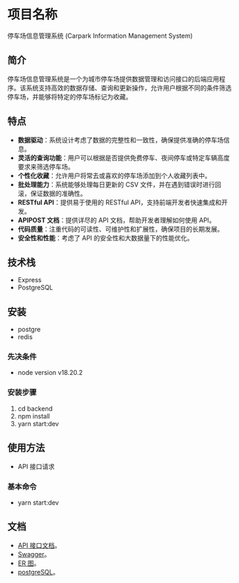 # 项目名称

停车场信息管理系统 (Carpark Information Management System)

## 简介

停车场信息管理系统是一个为城市停车场提供数据管理和访问接口的后端应用程序。该系统支持高效的数据存储、查询和更新操作，允许用户根据不同的条件筛选停车场，并能够将特定的停车场标记为收藏。

## 特点

- **数据驱动**：系统设计考虑了数据的完整性和一致性，确保提供准确的停车场信息。
- **灵活的查询功能**：用户可以根据是否提供免费停车、夜间停车或特定车辆高度要求来筛选停车场。
- **个性化收藏**：允许用户将常去或喜欢的停车场添加到个人收藏列表中。
- **批处理能力**：系统能够处理每日更新的 CSV 文件，并在遇到错误时进行回滚，保证数据的准确性。
- **RESTful API**：提供易于使用的 RESTful API，支持前端开发者快速集成和开发。
- **APIPOST 文档**：提供详尽的 API 文档，帮助开发者理解如何使用 API。
- **代码质量**：注重代码的可读性、可维护性和扩展性，确保项目的长期发展。
- **安全性和性能**：考虑了 API 的安全性和大数据量下的性能优化。

## 技术栈

- Express
- PostgreSQL

## 安装

- postgre
- redis

### 先决条件

- node version v18.20.2

### 安装步骤

1. cd backend
2. npm install
3. yarn start:dev

## 使用方法

- API 接口请求

### 基本命令

- yarn start:dev

## 文档

- [API 接口文档](https://doc.apipost.net/docs/2f642f0f9866000)。
- [Swagger](http://localhost:5000/api/v0.1.0/api-docs)。
- [ER 图](https://github.com/xiaoxi--/carpark/tree/dev/backend/design/ER)。
- [postgreSQL](https://github.com/xiaoxi--/carpark/tree/dev/backend/design/postgreSQL)。

